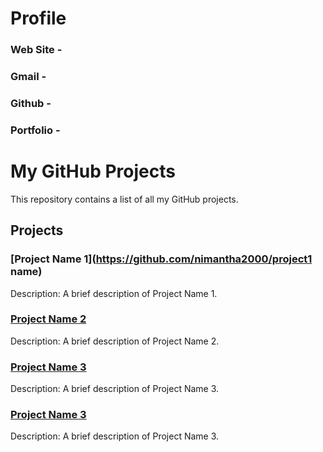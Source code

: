 # Profile
### Web Site -
### Gmail -
### Github -
### Portfolio -

# My GitHub Projects

This repository contains a list of all my GitHub projects.

## Projects

### [Project Name 1](https://github.com/nimantha2000/project1 name)
Description: A brief description of Project Name 1.

### [Project Name 2](https://github.com/your_username/project_name_2)
Description: A brief description of Project Name 2.

### [Project Name 3](https://github.com/your_username/project_name_3)
Description: A brief description of Project Name 3.

### [Project Name 3](https://github.com/your_username/project_name_3)
Description: A brief description of Project Name 3.

